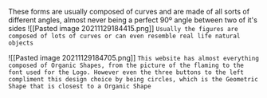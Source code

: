 These forms are usually composed of curves and are made of all sorts of different angles, almost never being a perfect 90º angle between two of it's sides
![[Pasted image 20211129184415.png]]
`Usually the figures are composed of lots of curves or can even resemble real life natural objects`

![[Pasted image 20211129184705.png]]
`This website has almost everything composed of Organic Shapes, from the picture of the flaming to the font used for the Logo. However even the three buttons to the left compliment this design choice by being circles, which is the Geometric Shape that is closest to a Organic Shape`